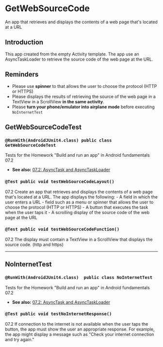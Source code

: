 GetWebSourceCode
=========================

An app that retrieves and displays the contents of a web page that's located at a URL

Introduction
------------

This app created from the empty Activity template. 
The app use an AsyncTaskLoader to retrieve the source code of the web page at the URL.

Reminders
--------
- Please use **spinner** to that allows the user to choose the protocol (HTTP or HTTPS)
- Please displays the results of retrieving the source of the web page in a TextView in a ScrollView **in the same activity**.
- Please **turn your phone/emulator into airplane mode** before executing `NoInternetTest`

## GetWebSourceCodeTest

### `@RunWith(AndroidJUnit4.class) public class GetWebSourceCodeTest`

Tests for the Homework "Build and run an app" in Android fundamentals 07.2

 * **See also:** <a href="https://codelabs.developers.google.com/codelabs/android-training-asynctask-asynctaskloader/index.html?index=..%2F..%2Fandroid-training#10">07.2: AsyncTask and AsyncTaskLoader</a>

### `@Test public void testWebSourceCodeLayout()`

07.2 Create an app that retrieves and displays the contents of a web page that's located at a URL. The app displays the following: - A field in which the user enters a URL - field such as a menu or spinner that allows the user to choose the protocol (HTTP or HTTPS) - A button that executes the task when the user taps it - A scrolling display of the source code of the web page at the URL

### `@Test public void testWebSourceCodeFunction()`

07.2 The display must contain a TextView in a ScrollView that displays the source code. (http and https)

---
## NoInternetTest

### `@RunWith(AndroidJUnit4.class)  public class NoInternetTest`

Tests for the Homework "Build and run an app" in Android fundamentals 07.2

 * **See also:** <a href="https://codelabs.developers.google.com/codelabs/android-training-asynctask-asynctaskloader/index.html?index=..%2F..%2Fandroid-training#10">07.2: AsyncTask and AsyncTaskLoader</a>

### `@Test public void testNoInternetResponse()`

07.2 If connection to the internet is not available when the user taps the button, the app must show the user an appropriate response. For example, the app might display a message such as "Check your internet connection and try again."